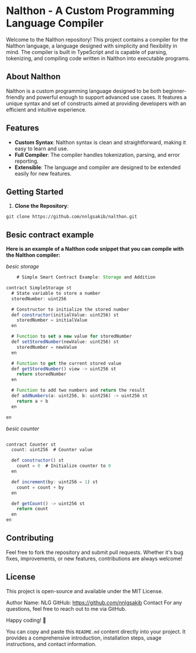 # Nalthon - A Custom Programming Language Compiler

Welcome to the Nalthon repository! This project contains a compiler for the Nalthon language, a language designed with simplicity and flexibility in mind. The compiler is built in TypeScript and is capable of parsing, tokenizing, and compiling code written in Nalthon into executable programs.

## About Nalthon

Nalthon is a custom programming language designed to be both beginner-friendly and powerful enough to support advanced use cases. It features a unique syntax and set of constructs aimed at providing developers with an efficient and intuitive experience.

## Features

- **Custom Syntax**: Nalthon syntax is clean and straightforward, making it easy to learn and use.
- **Full Compiler**: The compiler handles tokenization, parsing, and error reporting.
- **Extensible**: The language and compiler are designed to be extended easily for new features.

## Getting Started

1. **Clone the Repository**:

```shell
git clone https://github.com/nnlgsakib/nalthon.git
```
   

## Besic contract example 

**Here is an example of a Nalthon code snippet that you can compile with the Nalthon compiler:**

*besic storage*

```javascript
    # Simple Smart Contract Example: Storage and Addition

contract SimpleStorage st
  # State variable to store a number
  storedNumber: uint256

  # Constructor to initialize the stored number
  def constructor(initialValue: uint256) st
    storedNumber = initialValue
  en

  # Function to set a new value for storedNumber
  def setStoredNumber(newValue: uint256) st
    storedNumber = newValue
  en

  # Function to get the current stored value
  def getStoredNumber() view -> uint256 st
    return storedNumber
  en

  # Function to add two numbers and return the result
  def addNumbers(a: uint256, b: uint256) -> uint256 st
    return a + b
  en

en

```
*besic counter*

```javascript

contract Counter st
  count: uint256  # Counter value

  def constructor() st
    count = 0  # Initialize counter to 0
  en

  def increment(by: uint256 = 1) st
    count = count + by
  en

  def getCount() -> uint256 st
    return count
  en
en


```

## Contributing

Feel free to fork the repository and submit pull requests. Whether it's bug fixes, improvements, or new features, contributions are always welcome!

## License
This project is open-source and available under the MIT License.

Author
Name: NLG
GitHub: https://github.com/nnlgsakib
Contact
For any questions, feel free to reach out to me via GitHub.

Happy coding! 🚀



You can copy and paste this `README.md` content directly into your project. It provides a comprehensive introduction, installation steps, usage instructions, and contact information.
